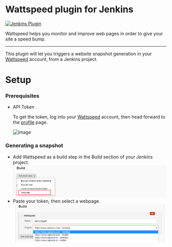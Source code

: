 Wattspeed plugin for Jenkins
=========================

[![Jenkins Plugin](https://img.shields.io/jenkins/plugin/v/kubernetes.svg)](https://plugins.jenkins.io/kubernetes)

Wattspeed helps you monitor and improve web pages in‌ ‌order‌ ‌to‌ ‌give‌ ‌your‌ site‌ ‌a‌ ‌speed‌ ‌bump.

---

This plugin will let you triggers a website snapshot generation in your [Wattspeed](https://www.wattspeed.com/) account, from a Jenkins project.

# Setup

### Prerequisites

* API Token
  
    To get the token, log into your [Wattspeed](https://www.wattspeed.com/signin) account, then head forward to the
    [profile](https://www.wattspeed.com/profile) page.
  
  ![image](E:\wattadmin\plugins\jenkins\images\profile.png)

### Generating a snapshot

* Add Wattspeed as a build step in the Build section of your Jenkins project.
  ![image](images/build-step.png)
* Paste your token, then select a webpage.
  ![image](images/projects.png)